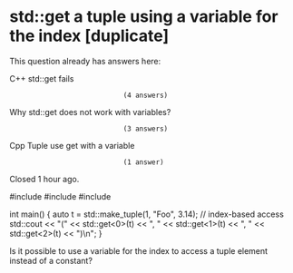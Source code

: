 
# std::get a tuple using a variable for the index [duplicate]







This question already has answers here:
                        
                    



C++ std::get<variable> fails

                                (4 answers)
                            


Why std::get does not work with variables?

                                (3 answers)
                            


Cpp Tuple use get with a variable

                                (1 answer)
                            

Closed 1 hour ago.



#include <iostream>
#include <string>
#include <tuple>
 
int main()
{
    auto t = std::make_tuple(1, "Foo", 3.14);
    // index-based access
    std::cout << "(" << std::get<0>(t) << ", " << std::get<1>(t)
              << ", " << std::get<2>(t) << ")\n";
}

Is it possible to use a variable for the index to access a tuple element instead of a constant?

        